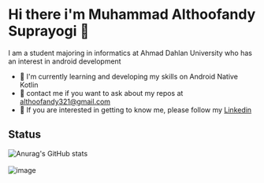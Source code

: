 # Hi there i'm Muhammad Althoofandy Suprayogi :wave:
I am a student majoring in informatics at Ahmad Dahlan University who has an interest in android development
- :iphone: I'm currently learning and developing my skills on Android Native Kotlin
- :email: contact me if you want to ask about my repos at althoofandy321@gmail.com
- :man: If you are interested in getting to know me, please follow my [Linkedin](https://www.linkedin.com/in/muhammad-althoofandy-suprayogi-32b016233/)

Status
--
![Anurag's GitHub stats](https://github-readme-stats.vercel.app/api?username=althoofandy&show_icons=true&theme=cobalt)\
\
![image](https://github-readme-stats.vercel.app/api/top-langs/?username=althoofandy&layout=compact&langs_count=8&hide_border=true&theme=synthwave)
